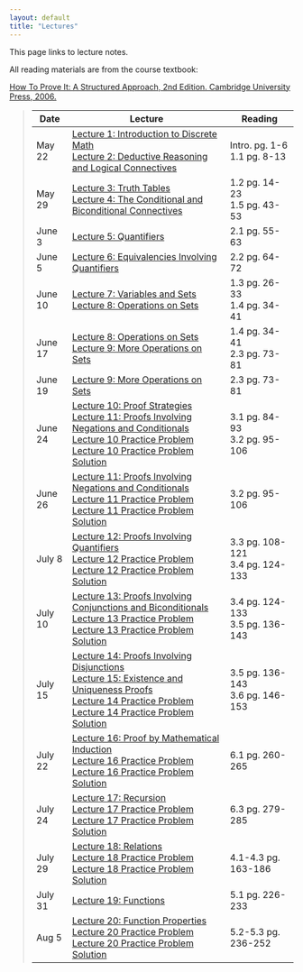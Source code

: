 ```yaml
---
layout: default
title: "Lectures"
---
```


This page links to lecture notes.

All reading materials are from the course textbook:

[How To Prove It: A Structured Approach, 2nd
Edition. Cambridge University Press,
2006.](http://www.cambridge.org/us/academic/subjects/mathematics/logic-categories-and-sets/how-prove-it-structured-approach-2nd-edition?format=PB)

> Date | Lecture | Reading |
> ---- | ------- | ------- |
> May 22  | [Lecture 1: Introduction to Discrete Math](../lectures/lecture01.html) <br /> [Lecture 2: Deductive Reasoning and Logical Connectives](../lectures/lecture02.html) | Intro. pg. 1-6 <br /> 1.1 pg. 8-13 |
> May 29  | [Lecture 3: Truth Tables](../lectures/lecture03.html) <br /> [Lecture 4: The Conditional and Biconditional Connectives](../lectures/lecture04.html)| 1.2 pg. 14-23 <br /> 1.5 pg. 43-53 |
> June 3  | [Lecture 5: Quantifiers](../lectures/lecture05.html) | 2.1 pg. 55-63 |
> June 5  | [Lecture 6: Equivalencies Involving Quantifiers](../lectures/lecture06.html)| 2.2 pg. 64-72 |
> June 10 | [Lecture 7: Variables and Sets](../lectures/lecture07.html) <br /> [Lecture 8: Operations on Sets](../lectures/lecture08.html) | 1.3 pg. 26-33 <br /> 1.4 pg. 34-41 |
> June 17 | [Lecture 8: Operations on Sets](../lectures/lecture08.html) <br /> [Lecture 9: More Operations on Sets](../lectures/lecture09.html) | 1.4 pg. 34-41 <br /> 2.3 pg. 73-81 |
> June 19 | [Lecture 9: More Operations on Sets](../lectures/lecture09.html) | 2.3 pg. 73-81 |
> June 24 | [Lecture 10: Proof Strategies](../lectures/lecture10.html) <br /> [Lecture 11: Proofs Involving Negations and Conditionals](../lectures/lecture11.html) <br /> [Lecture 10 Practice Problem](../handouts/lecture10/lecture10-handout.pdf) [Lecture 10 Practice Problem Solution](../handouts/lecture10/lecture10-handoutSol.pdf) | 3.1 pg. 84-93 <br /> 3.2 pg. 95-106 |
> June 26 | [Lecture 11: Proofs Involving Negations and Conditionals](../lectures/lecture11.html) <br /> [Lecture 11 Practice Problem](../handouts/lecture11/lecture11-handout.pdf) [Lecture 11 Practice Problem Solution](../handouts/lecture11/lecture11-handoutSol.pdf) | 3.2 pg. 95-106 |
> July 8  | [Lecture 12: Proofs Involving Quantifiers](../lectures/lecture12.html) <br /> [Lecture 12 Practice Problem](../handouts/lecture12/lecture12-handout.pdf) [Lecture 12 Practice Problem Solution](../handouts/lecture12/lecture12-handoutSol.pdf) | 3.3 pg. 108-121 <br /> 3.4 pg. 124-133 |
> July 10 | [Lecture 13: Proofs Involving Conjunctions and Biconditionals](../lectures/lecture13.html) <br /> [Lecture 13 Practice Problem](../handouts/lecture13/lecture13-handout.pdf) [Lecture 13 Practice Problem Solution](../handouts/lecture13/lecture13-handoutSol.pdf) | 3.4 pg. 124-133 <br /> 3.5 pg. 136-143 |
> July 15 | [Lecture 14: Proofs Involving Disjunctions](../lectures/lecture14.html) <br /> [Lecture 15: Existence and Uniqueness Proofs](../lectures/lecture15.html) <br /> [Lecture 14 Practice Problem](../handouts/lecture14/lecture14-handout.pdf) [Lecture 14 Practice Problem Solution](../handouts/lecture14/lecture14-handoutSol.pdf) | 3.5 pg. 136-143 <br /> 3.6 pg. 146-153 |
> July 22 | [Lecture 16: Proof by Mathematical Induction](../lectures/lecture16.html) <br /> [Lecture 16 Practice Problem](../handouts/lecture16/lecture16-handout.pdf) [Lecture 16 Practice Problem Solution](../handouts/lecture16/lecture16-handoutSol.pdf) | 6.1 pg. 260-265 |
> July 24 | [Lecture 17: Recursion](../lectures/lecture17.html) <br /> [Lecture 17 Practice Problem](../handouts/lecture17/lecture17-handout.pdf) [Lecture 17 Practice Problem Solution](../handouts/lecture17/lecture17-handoutSol.pdf) | 6.3 pg. 279-285 |
> July 29 | [Lecture 18: Relations](../lectures/lecture18.html) <br /> [Lecture 18 Practice Problem](../handouts/lecture18/lecture18-handout.pdf) [Lecture 18 Practice Problem Solution](../handouts/lecture18/lecture18-handoutSol.pdf) | 4.1-4.3 pg. 163-186 |
> July 31 | [Lecture 19: Functions](../lectures/lecture19.html) | 5.1 pg. 226-233 |
> Aug 5   | [Lecture 20: Function Properties](../lectures/lecture20.html) <br /> [Lecture 20 Practice Problem](../handouts/lecture20/lecture20-handout.pdf) [Lecture 20 Practice Problem Solution](../handouts/lecture20/lecture20-handoutSol.pdf) | 5.2-5.3 pg. 236-252 |
